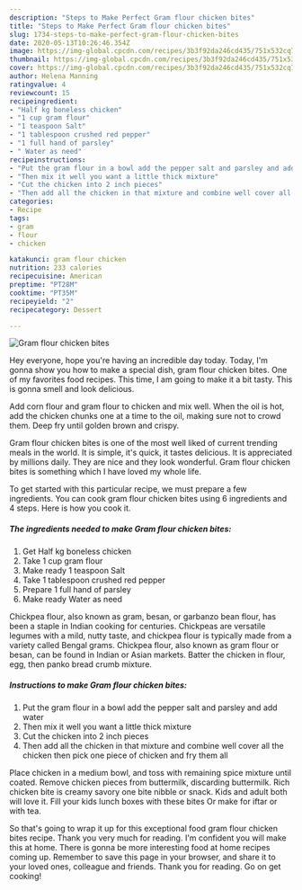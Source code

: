 ```yaml
---
description: "Steps to Make Perfect Gram flour chicken bites"
title: "Steps to Make Perfect Gram flour chicken bites"
slug: 1734-steps-to-make-perfect-gram-flour-chicken-bites
date: 2020-05-13T10:26:46.354Z
image: https://img-global.cpcdn.com/recipes/3b3f92da246cd435/751x532cq70/gram-flour-chicken-bites-recipe-main-photo.jpg
thumbnail: https://img-global.cpcdn.com/recipes/3b3f92da246cd435/751x532cq70/gram-flour-chicken-bites-recipe-main-photo.jpg
cover: https://img-global.cpcdn.com/recipes/3b3f92da246cd435/751x532cq70/gram-flour-chicken-bites-recipe-main-photo.jpg
author: Helena Manning
ratingvalue: 4
reviewcount: 15
recipeingredient:
- "Half kg boneless chicken"
- "1 cup gram flour"
- "1 teaspoon Salt"
- "1 tablespoon crushed red pepper"
- "1 full hand of parsley"
- " Water as need"
recipeinstructions:
- "Put the gram flour in a bowl add the pepper salt and parsley and add water"
- "Then mix it well you want a little thick mixture"
- "Cut the chicken into 2 inch pieces"
- "Then add all the chicken in that mixture and combine well cover all the chicken then pick one piece of chicken and fry them all"
categories:
- Recipe
tags:
- gram
- flour
- chicken

katakunci: gram flour chicken 
nutrition: 233 calories
recipecuisine: American
preptime: "PT28M"
cooktime: "PT35M"
recipeyield: "2"
recipecategory: Dessert

---
```



![Gram flour chicken bites](https://img-global.cpcdn.com/recipes/3b3f92da246cd435/751x532cq70/gram-flour-chicken-bites-recipe-main-photo.jpg)

Hey everyone, hope you're having an incredible day today. Today, I'm gonna show you how to make a special dish, gram flour chicken bites. One of my favorites food recipes. This time, I am going to make it a bit tasty. This is gonna smell and look delicious.

Add corn flour and gram flour to chicken and mix well. When the oil is hot, add the chicken chunks one at a time to the oil, making sure not to crowd them. Deep fry until golden brown and crispy.

Gram flour chicken bites is one of the most well liked of current trending meals in the world. It is simple, it's quick, it tastes delicious. It is appreciated by millions daily. They are nice and they look wonderful. Gram flour chicken bites is something which I have loved my whole life.


To get started with this particular recipe, we must prepare a few ingredients. You can cook gram flour chicken bites using 6 ingredients and 4 steps. Here is how you cook it.

<!--inarticleads1-->

##### The ingredients needed to make Gram flour chicken bites:

1. Get Half kg boneless chicken
1. Take 1 cup gram flour
1. Make ready 1 teaspoon Salt
1. Take 1 tablespoon crushed red pepper
1. Prepare 1 full hand of parsley
1. Make ready  Water as need


Chickpea flour, also known as gram, besan, or garbanzo bean flour, has been a staple in Indian cooking for centuries. Chickpeas are versatile legumes with a mild, nutty taste, and chickpea flour is typically made from a variety called Bengal grams. Chickpea flour, also known as gram flour or besan, can be found in Indian or Asian markets. Batter the chicken in flour, egg, then panko bread crumb mixture. 

<!--inarticleads2-->

##### Instructions to make Gram flour chicken bites:

1. Put the gram flour in a bowl add the pepper salt and parsley and add water
1. Then mix it well you want a little thick mixture
1. Cut the chicken into 2 inch pieces
1. Then add all the chicken in that mixture and combine well cover all the chicken then pick one piece of chicken and fry them all


Place chicken in a medium bowl, and toss with remaining spice mixture until coated. Remove chicken pieces from buttermilk, discarding buttermilk. Rich chicken bite is creamy savory one bite nibble or snack. Kids and adult both will love it. Fill your kids lunch boxes with these bites Or make for iftar or with tea. 

So that's going to wrap it up for this exceptional food gram flour chicken bites recipe. Thank you very much for reading. I'm confident you will make this at home. There is gonna be more interesting food at home recipes coming up. Remember to save this page in your browser, and share it to your loved ones, colleague and friends. Thank you for reading. Go on get cooking!
